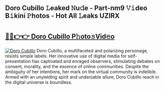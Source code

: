 ## Doro Cubillo 𝙻eaked 𝙽u𝚍e - Part-nm9 𝚅𝚒deo B𝚒kini 𝙿hotos - Hot All 𝙻eaks UZIRX

# <h2><a href="http://ld0mh7t.urlbe.top/?page=Doro+Cubillo">🔗🔗👉👉 Doro Cubillo P𝚑oto𝚜Vid𝚎o</a></h2>

[![Doro Cubillo](https://i.imgur.com/eBuTRDB.gif)](http://ld0mh7t.urlbe.top/?page=Doro+Cubillo)
Doro Cubillo, a multifaceted and polarizing personage, resists simple labels. Her innovative use of digital media for self-presentation has captivated and enraged observers, stimulating debates on consent, morality, and the essence of online communities. Despite the ambiguity of her intentions, her mark on the virtual community is indelible. Armed with an unyielding spirit and undeniable allure, Doro Cubillo reach in the digital universe is boundless.
